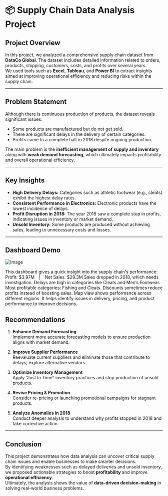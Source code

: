 # 📦 Supply Chain Data Analysis Project

## Project Overview  
In this project, we analyzed a comprehensive supply chain dataset from **DataCo Global**. The dataset includes detailed information related to orders, products, shipping, customers, costs, and profits over several years.  
We used tools such as **Excel**, **Tableau**, and **Power BI** to extract insights aimed at improving operational efficiency and reducing risks within the supply chain.

---

##  Problem Statement  
Although there is continuous production of products, the dataset reveals significant issues:

- Some products are manufactured but do not get sold.
- There are significant delays in the delivery of certain categories.
- Profits came to a complete halt in 2018 despite ongoing production.

The main problem is the **inefficient management of supply and inventory** along with **weak demand forecasting**, which ultimately impacts profitability and overall operational efficiency.

---

##  Key Insights  

- **High Delivery Delays:** Categories such as athletic footwear (e.g., cleats) exhibit the highest delay rates.  
- **Consistent Performance in Electronics:** Electronic products have the lowest incidence of delays.  
- **Profit Disruption in 2018:** The year 2018 saw a complete stop in profits, indicating issues in inventory or market demand.  
- **Unsold Inventory:** Some products are produced without achieving sales, leading to unnecessary costs and losses.

---

##  Dashboard Demo 

![Image](https://github.com/user-attachments/assets/28ee95f3-d8f6-4aa6-8288-2c4a55e8fa5b)

This dashboard gives a quick insight into the supply chain's performance:
Profit: $3.97M | Net Sales: $29.3M
Sales dropped in 2018, which needs investigation.
Delays are high in categories like Cleats and Men’s Footwear.
Most profitable categories: Fishing and Cleats.
Discounts sometimes reduce profits instead of boosting sales.
Map view shows performance across different regions.
It helps identify issues in delivery, pricing, and product performance to improve decisions.


##  Recommendations  

1. **Enhance Demand Forecasting**  
   Implement more accurate forecasting models to ensure production aligns with market demand.

2. **Improve Supplier Performance**  
   Reevaluate current suppliers and eliminate those that contribute to delays; explore alternative vendors.

3. **Optimize Inventory Management**  
   Apply “Just In Time” inventory practices and stop production of unsold products.

4. **Revise Pricing & Promotion**  
   Consider re-pricing or launching promotional campaigns for stagnant products.

5. **Analyze Anomalies in 2018**  
   Conduct deeper analysis to understand why profits stopped in 2018 and take corrective action.

---

##  Conclusion  
This project demonstrates how data analysis can uncover critical supply chain issues and enable businesses to make smarter decisions.  
By identifying weaknesses such as delayed deliveries and unsold inventory, we proposed actionable strategies to boost **profitability** and improve **operational efficiency**.  
Ultimately, the analysis shows the value of **data-driven decision-making** in solving real-world business problems.

